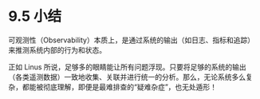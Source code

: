 # 9.5 小结


可观测性（Observability）本质上，是通过系统的输出（如日志、指标和追踪）来推测系统内部的行为和状态。

正如 Linus 所说，足够多的眼睛能让所有问题浮现。只要将足够的系统的输出（各类遥测数据）一致地收集、关联并进行统一的分析。那么，无论系统多么复杂，都能被彻底理解，即便是最难排查的“疑难杂症”，也无处遁形！
